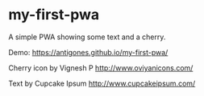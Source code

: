 # my-first-pwa

A simple PWA showing some text and a cherry.

Demo: https://antigones.github.io/my-first-pwa/

Cherry icon by Vignesh P http://www.oviyanicons.com/

Text by Cupcake Ipsum​ http://www.cupcakeipsum.com/

